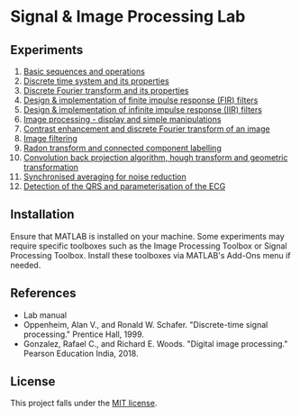 # Signal & Image Processing Lab

## Experiments

1. [Basic sequences and operations](Experiment-01.md)
2. [Discrete time system and its properties](Experiment-02.md)
3. [Discrete Fourier transform and its properties](Experiment-03.md)
4. [Design & implementation of finite impulse response (FIR) filters](Experiment-04.md)
5. [Design & implementation of infinite impulse response (IIR) filters](Experiment-05.md)
6. [Image processing - display and simple manipulations](Experiment-06.md)
7. [Contrast enhancement and discrete Fourier transform of an image](Experiment-07.md)
8. [Image filtering](Experiment-08.md)
9. [Radon transform and connected component labelling](Experiment-09.md)
10. [Convolution back projection algorithm, hough transform and geometric transformation](Experiment-10.md)
11. [Synchronised averaging for noise reduction](Experiment-11.md)
12. [Detection of the QRS and parameterisation of the ECG](Experiment-12.md)

## Installation

Ensure that MATLAB is installed on your machine.
Some experiments may require specific toolboxes such as the Image Processing Toolbox or Signal Processing Toolbox.
Install these toolboxes via MATLAB's Add-Ons menu if needed.

## References

- Lab manual
- Oppenheim, Alan V., and Ronald W. Schafer. "Discrete-time signal processing." Prentice Hall, 1999.
- Gonzalez, Rafael C., and Richard E. Woods. "Digital image processing." Pearson Education India, 2018.

## License

This project falls under the [MIT license](LICENSE).
